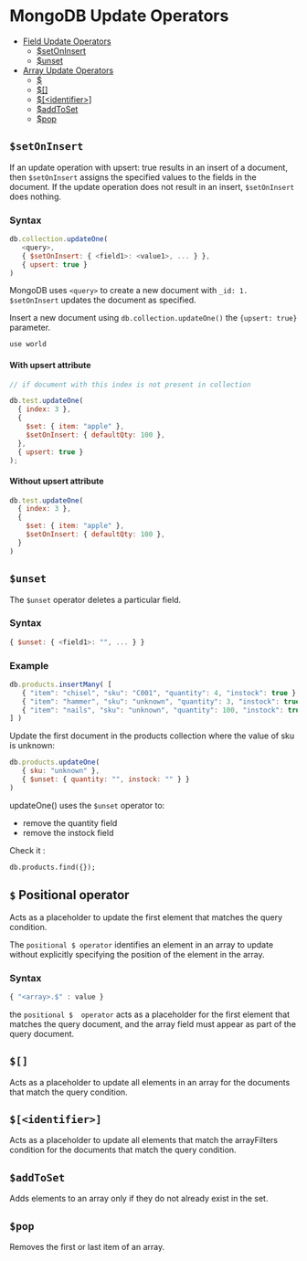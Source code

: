# MongoDB Update Operators

- [Field Update Operators](#field-update-operators)
  - [$setOnInsert](#setoninsert)
  - [$unset](#unset)
- [Array Update Operators]()
  - [$]()
  - [$[]]()
  - [$[&lt;identifier&gt;]]()
  - [$addToSet]()
  - [$pop]()

## `$setOnInsert`

If an update operation with upsert: true results in an insert of a document, then `$setOnInsert` assigns the specified values to the fields in the document. If the update operation does not result in an insert, `$setOnInsert` does nothing.

### Syntax

```javascript
db.collection.updateOne(
   <query>,
   { $setOnInsert: { <field1>: <value1>, ... } },
   { upsert: true }
)
```

MongoDB uses `<query>` to create a new document with `_id: 1. $setOnInsert` updates the document as specified.

Insert a new document using `db.collection.updateOne()` the `{upsert: true}` parameter.

```javascript
use world
```

#### With upsert attribute

```javascript
// if document with this index is not present in collection

db.test.updateOne(
  { index: 3 },
  {
    $set: { item: "apple" },
    $setOnInsert: { defaultQty: 100 },
  },
  { upsert: true }
);
```
#### Without upsert attribute
```javascript
db.test.updateOne(
  { index: 3 },
  {
    $set: { item: "apple" },
    $setOnInsert: { defaultQty: 100 },
  }
)
```



## `$unset`

The `$unset` operator deletes a particular field.

### Syntax 
```javascript
{ $unset: { <field1>: "", ... } }
```

### Example

```javascript
db.products.insertMany( [
   { "item": "chisel", "sku": "C001", "quantity": 4, "instock": true },
   { "item": "hammer", "sku": "unknown", "quantity": 3, "instock": true },
   { "item": "nails", "sku": "unknown", "quantity": 100, "instock": true }
] )
```
Update the first document in the products collection where the value of sku is unknown:

```javascript
db.products.updateOne(
   { sku: "unknown" },
   { $unset: { quantity: "", instock: "" } }
)
```
updateOne() uses the `$unset` operator to: 
- remove the quantity field
- remove the instock field

Check it : 
```
db.products.find({});
```


## `$` Positional operator
Acts as a placeholder to update the first element that matches the query condition.

The `positional $ operator` identifies an element in an array to update without explicitly specifying the position of the element in the array.

### Syntax
```javascript
{ "<array>.$" : value }
```

the `positional $  operator` acts as a placeholder for the first element that matches the query document, and the array field must appear as part of the query document.

## `$[]`
Acts as a placeholder to update all elements in an array for the documents that match the query condition.
## `$[<identifier>]`
Acts as a placeholder to update all elements that match the arrayFilters condition for the documents that match the query condition.
## `$addToSet`
Adds elements to an array only if they do not already exist in the set.
## `$pop`
Removes the first or last item of an array.
